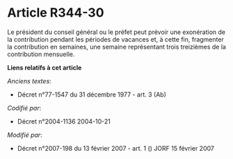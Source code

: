 # Article R344-30

Le président du conseil général ou le préfet peut prévoir une exonération de la contribution pendant les périodes de vacances
et, à cette fin, fragmenter la contribution en semaines, une semaine représentant trois treizièmes de la contribution
mensuelle.

**Liens relatifs à cet article**

_Anciens textes_:

  - Décret n°77-1547 du 31 décembre 1977 - art. 3 (Ab)

_Codifié par_:

  - Décret n°2004-1136 2004-10-21

_Modifié par_:

  - Décret n°2007-198 du 13 février 2007 - art. 1 () JORF 15 février 2007
